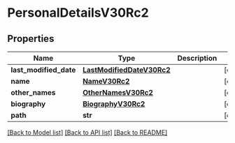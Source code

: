 # PersonalDetailsV30Rc2

## Properties
Name | Type | Description | Notes
------------ | ------------- | ------------- | -------------
**last_modified_date** | [**LastModifiedDateV30Rc2**](LastModifiedDateV30Rc2.md) |  | [optional] 
**name** | [**NameV30Rc2**](NameV30Rc2.md) |  | [optional] 
**other_names** | [**OtherNamesV30Rc2**](OtherNamesV30Rc2.md) |  | [optional] 
**biography** | [**BiographyV30Rc2**](BiographyV30Rc2.md) |  | [optional] 
**path** | **str** |  | [optional] 

[[Back to Model list]](../README.md#documentation-for-models) [[Back to API list]](../README.md#documentation-for-api-endpoints) [[Back to README]](../README.md)

